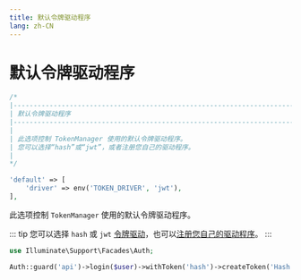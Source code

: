```yaml
---
title: 默认令牌驱动程序
lang: zh-CN
---
```


# 默认令牌驱动程序

```php
/*
|--------------------------------------------------------------------------
| 默认令牌驱动程序
|---------------------------------------------------------------------------
|
| 此选项控制 TokenManager 使用的默认令牌驱动程序。
| 您可以选择“hash”或“jwt”，或者注册您自己的驱动程序。
|
*/

'default' => [
    'driver' => env('TOKEN_DRIVER', 'jwt'),
],
```

此选项控制 `TokenManager` 使用的默认令牌驱动程序。

::: tip
您可以选择 `hash` 或 `jwt` [令牌驱动](token-driver.md)，也可以[注册您自己的驱动程序](../guide/extend-driver)。
:::

```php
use Illuminate\Support\Facades\Auth;

Auth::guard('api')->login($user)->withToken('hash')->createToken('Hash Token');
```
